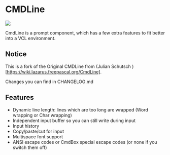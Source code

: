 # CMDLine

[![](https://www.paypalobjects.com/en_US/i/btn/btn_donateCC_LG.gif)](https://www.paypal.com/donate/?hosted_button_id=ZDB5ZSNJNK9XQ)

CmdLine is a prompt component, which has a few extra features to fit better into
a VCL environment.

## Notice

This is a fork of the Original CMDLine from (Julian Schutsch )[https://wiki.lazarus.freepascal.org/CmdLine].

Changes you can find in CHANGELOG.md

## Features

- Dynamic line length: lines which are too long are wrapped (Word wrapping or
Char wrapping)
- Independent input buffer so you can still write during input
- Input history
- Copy/paste/cut for input
- Multispace font support
- ANSI escape codes or CmdBox special escape codes (or none if you switch them
off)

